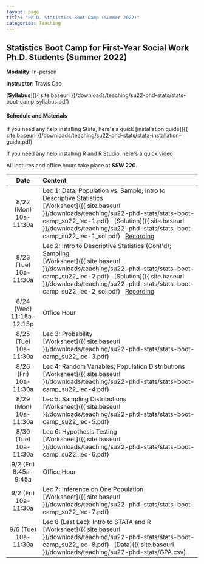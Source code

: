 ```yaml
---
layout: page
title: "Ph.D. Statistics Boot Camp (Summer 2022)"
categories: Teaching
---
```


## Statistics Boot Camp for First-Year Social Work Ph.D. Students (Summer 2022)

**Modality**: In-person

**Instructor**: Travis Cao

[**Syllabus**]({{ site.baseurl }}/downloads/teaching/su22-phd-stats/stats-boot-camp_syllabus.pdf)

#### Schedule and Materials

If you need any help installing Stata, here's a quick [installation guide]({{ site.baseurl }}/downloads/teaching/su22-phd-stats/stata-installation-guide.pdf)

If you need any help installing R and R Studio, here's a quick [video](https://youtu.be/3s57Swwoj-A)

All lectures and office hours take place at **SSW 220**. 

|     Date    |                     Content                     |
|:-----------:|	:---------------------------------------------- |
| 8/22 (Mon) <br> 10a-11:30a | Lec 1: Data; Population vs. Sample; Intro to Descriptive Statistics <br> [Worksheet]({{ site.baseurl }}/downloads/teaching/su22-phd-stats/stats-boot-camp_su22_lec-1.pdf) &nbsp; [Solution]({{ site.baseurl }}/downloads/teaching/su22-phd-stats/stats-boot-camp_su22_lec-1_sol.pdf) &nbsp; [Recording](https://uwmadison.zoom.us/rec/share/9ecBT1NO7-pu2Ecs2omX2rx2M7dFg8-ZlEVHKl9g4xPhX002Z-vP4OKMoEPUn5H-.3bVIJlcCz2OHLubo) | 
| 8/23 (Tue) <br> 10a-11:30a | Lec 2: Intro to Descriptive Statistics (Cont'd); Sampling <br> [Worksheet]({{ site.baseurl }}/downloads/teaching/su22-phd-stats/stats-boot-camp_su22_lec-2.pdf) &nbsp; [Solution]({{ site.baseurl }}/downloads/teaching/su22-phd-stats/stats-boot-camp_su22_lec-2_sol.pdf) &nbsp; [Recording](https://uwmadison.zoom.us/rec/share/7_fZnpWTTtQD5VDbMMYyOZIykGWkAuuwcuqglzDAiduRcjayZFDkyubkKNfdY7LX.cSLI9oCEiKMzNiRf)| 
| 8/24 (Wed) <br> 11:15a-12:15p | Office Hour |
| 8/25 (Tue) <br> 10a-11:30a | Lec 3: Probability <br> [Worksheet]({{ site.baseurl }}/downloads/teaching/su22-phd-stats/stats-boot-camp_su22_lec-3.pdf) |
| 8/26 (Fri) <br> 10a-11:30a | Lec 4: Random Variables; Population Distributions <br> [Worksheet]({{ site.baseurl }}/downloads/teaching/su22-phd-stats/stats-boot-camp_su22_lec-4.pdf) |
| 8/29 (Mon) <br> 10a-11:30a | Lec 5: Sampling Distributions <br> [Worksheet]({{ site.baseurl }}/downloads/teaching/su22-phd-stats/stats-boot-camp_su22_lec-5.pdf) | 
| 8/30 (Tue) <br> 10a-11:30a | Lec 6: Hypothesis Testing <br> [Worksheet]({{ site.baseurl }}/downloads/teaching/su22-phd-stats/stats-boot-camp_su22_lec-6.pdf) | 
| 9/2 (Fri) <br> 8:45a-9:45a | Office Hour |
| 9/2 (Fri) <br> 10a-11:30a | Lec 7: Inference on One Population <br> [Worksheet]({{ site.baseurl }}/downloads/teaching/su22-phd-stats/stats-boot-camp_su22_lec-7.pdf) |
| 9/6 (Tue) <br> 10a-11:30a | Lec 8 (Last Lec): Intro to STATA and R <br> [Worksheet]({{ site.baseurl }}/downloads/teaching/su22-phd-stats/stats-boot-camp_su22_lec-8.pdf) &nbsp; [Data]({{ site.baseurl }}/downloads/teaching/su22-phd-stats/GPA.csv) |